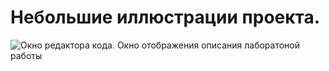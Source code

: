 # Небольшие иллюстрации проекта.
![Окно редактора кода. Окно отображения описания лаборатоной работы](http://imagehost.cc/images/2018/03/20/screen.jpg)
